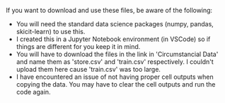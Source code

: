 If you want to download and use these files, be aware of the following:

- You will need the standard data science packages (numpy, pandas, skicit-learn) to use this.
- I created this in a Jupyter Notebook environment (in VSCode) so if things are different for you keep it in mind.
- You will have to download the files in the link in 'Circumstancial Data' and name them as 'store.csv' and 'train.csv' respectively. I couldn't upload them here cause 'train.csv' was too large.
- I have encountered an issue of not having proper cell outputs when copying the data. You may have to clear the cell outputs and run the code again.

